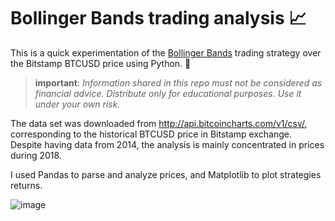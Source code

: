 # Bollinger Bands trading analysis 📈

This is a quick experimentation of the [Bollinger Bands](https://en.wikipedia.org/wiki/Bollinger_Bands) trading strategy over the Bitstamp BTCUSD price using Python. 🐍

> __important__: _Information shared in this repo must not be considered as financial advice. Distribute only for educational purposes. Use it under your own risk._

The data set was downloaded from http://api.bitcoincharts.com/v1/csv/, corresponding to the historical BTCUSD price in Bitstamp exchange. Despite having data from 2014, the analysis is mainly concentrated in prices during 2018.

I used Pandas to parse and analyze prices, and Matplotlib to plot strategies returns.

![image](https://user-images.githubusercontent.com/1155573/42725312-355eaac0-8758-11e8-8aed-12015f89c1d5.png)
